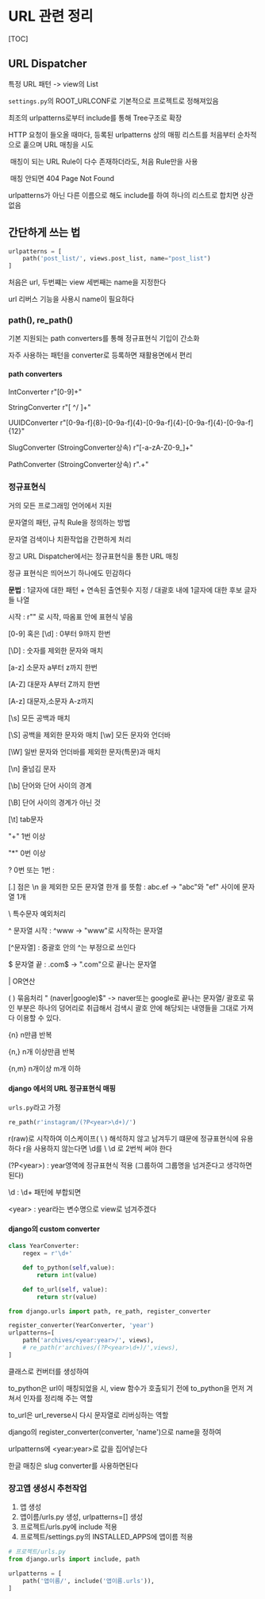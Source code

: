 # URL 관련 정리

[TOC]



## URL Dispatcher

특정 URL 패턴 -> view의 List

`settings.py`의 ROOT_URLCONF로 기본적으로 프로젝트로 정해져있음

최조의 urlpatterns로부터 include를 통해 Tree구조로 확장



HTTP 요청이 들오올 때마다, 등록된 urlpatterns 상의 매핑 리스트를 처음부터 순차적으로 훝으며 URL 매칭을 시도

​	매칭이 되는 URL Rule이 다수 존재하더라도, 처음 Rule만을 사용

​	매칭 안되면 404 Page Not Found



urlpatterns가 아닌 다른 이름으로 해도 include를 하여 하나의 리스트로 합치면 상관없음

## 간단하게 쓰는 법

```python
urlpatterns = [
    path('post_list/', views.post_list, name="post_list")
]
```

처음은 url, 두번쨰는 view 세번째는 name을 지정한다

url 리버스 기능을 사용시 name이 필요하다



### path(), re_path()

기본 지원되는 path converters를 통해 정규표현식 기입이 간소화

자주 사용하는 패턴을 converter로 등록하면 재활용면에서 편리 

#### path converters

IntConverter		r"[0-9]+"

StringConverter  r"[ ^/ ]+"

UUIDConverter   r"[0-9a-f]{8}-[0-9a-f]{4}-[0-9a-f]{4}-[0-9a-f]{4}-[0-9a-f]{12}"

SlugConverter (StroingConverter상속) r"[-a-zA-Z0-9_]+"

PathConverter (StroingConverter상속) r".+"

### 정규표현식

거의 모든 프로그래밍 언어에서 지원

문자열의 패턴, 규칙 Rule을 정의하는 방법

문자열 검색이나 치환작업을 간편하게 처리

장고 URL Dispatcher에서는 정규표현식을 통한 URL 매칭

정규 표현식은 띄어쓰기 하나에도 민감하다



**문법** : 1글자에 대한 패턴 + 연속된 출연횟수 지정 / 대괄호 내에 1글자에 대한 후보 글자들 나열

시작 : r"" 로 시작, 따옴표 안에 표현식 넣음

[0-9] 혹은 [\d] : 0부터 9까지 한번

[\D] : 숫자를 제외한 문자와 매치

[a-z] 소문자 a부터 z까지 한번

[A-Z] 대문자 A부터 Z까지 한번

[A-z] 대문자,소문자 A-z까지

[\s] 모든 공백과 매치

[\S] 공백을 제외한 문자와 매치
[\w] 모든 문자와 언더바

[\W] 일반 문자와 언더바를 제외한 문자(특문)과 매치

[\n] 줄넘김 문자

[\b] 단어와 단어 사이의 경계

[\B] 단어 사이의 경계가 아닌 것

[\t] tab문자



"+" 1번 이상

"*" 0번 이상

? 0번 또는 1번 : 

[.]  점은 \n 을 제외한 모든 문자열 한개 를 뜻함 : abc.ef -> "abc"와 "ef" 사이에 문자열 1개

\ 특수문자 예외처리

^ 문자열 시작 : ^www -> "www"로 시작하는 문자열

[^문자열] : 중괄호 안의 ^는 부정으로 쓰인다

$ 문자열 끝 : .com$ -> ".com"으로 끝나는 문자열

| OR연산 

( ) 묶음처리 " (naver|google)$" -> naver또는 google로 끝나는 문자열/
괄호로 묶인 부분은 하나의 덩어리로 취급해서 검색시 괄호 안에 해당되는 내영들을 그대로 가져다 이용할 수 있다.

{n} n만큼 반복

{n,} n개 이상만큼 반복

{n,m} n개이상 m개 이하





#### django 에서의 URL 정규표현식 매핑

`urls.py`라고 가정

```python
re_path(r'instagram/(?P<year>\d+)/')
```

r(raw)로 시작하여 이스케이프( \ ) 해석하지 않고 남겨두기 떄문에 정규표현식에 유용하다
r을 사용하지 않는다면 \d를 \ \d 로 2번씩 써야 한다

(?P<year\>) : year영역에 정규표현식 적용 (그룹하여 그룹명을 넘겨준다고 생각하면된다)

\d : \d+ 패턴에 부합되면

\<year> : year라는 변수명으로 view로 넘겨주겠다





#### django의 custom converter

```python
class YearConverter:
    regex = r'\d+'

    def to_python(self,value):
        return int(value)

    def to_url(self, value):
        return str(value)

from django.urls import path, re_path, register_converter

register_converter(YearConverter, 'year')
urlpatterns=[
    path('archives/<year:year>/', views),
    # re_path(r'archives/(?P<year>\d+)/',views),
]
```

클래스로 컨버터를 생성하여

to_python은 url이 매칭되었을 시, view 함수가 호출되기 전에 to_python을 먼저 겨쳐서 인자를 정리해 주는 역할

to_url은 url_reverse시 다시 문자열로 리버싱하는 역할

django의 register_converter(converter, 'name')으로 name을 정하여

urlpatterns에 \<year:year>로 값을 집어넣는다



한글 매칭은 slug converter를 사용하면된다



### 장고앱 생성시 추천작업

1. 앱 생성
2. 앱이름/urls.py 생성, urlpatterns=[] 생성
3. 프로젝트/urls.py에 include 적용
4. 프로젝트/settings.py의 INSTALLED_APPS에 앱이름 적용



```python
# 프로젝트/urls.py
from django.urls import include, path

urlpatterns = [
    path('앱이름/', include('앱이름.urls')),
]
```



## 

